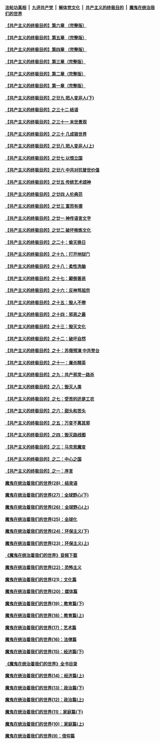 ####  [法轮功真相](../../../../basic/blob/master/README.md?t=06071131) &nbsp;|&nbsp; [九评共产党](../../../../9ping.md/blob/master/README.md?t=06071131) &nbsp;|&nbsp; [解体党文化](../../../../jtdwh.md/blob/master/README.md?t=06071131)  &nbsp;|&nbsp; [共产主义的终极目的](../../../../gczydzjmd.md/blob/master/README.md?t=06071131) &nbsp;|&nbsp; [魔鬼在统治我们的世界](../../../../mgztzwmdsj.md/blob/master/README.md?t=06071131) 

#### [【共产主义的终极目的】第六章 （完整版）](../pages/nsc422/n11428913.md?t=06071131) 

#### [【共产主义的终极目的】第五章 （完整版）](../pages/nsc422/n11428912.md?t=06071131) 

#### [【共产主义的终极目的】第四章 （完整版）](../pages/nsc422/n11428907.md?t=06071131) 

#### [【共产主义的终极目的】第三章（完整版）](../pages/nsc422/n11428848.md?t=06071131) 

#### [【共产主义的终极目的】第二章（完整版）](../pages/nsc422/n11428831.md?t=06071131) 

#### [【共产主义的终极目的】第一章（完整版）](../pages/nsc422/n11417651.md?t=06071131) 

#### [【共产主义的终极目的】之廿九 把人变非人(下)](../pages/nsc422/n11344140.md?t=06071131) 

#### [【共产主义的终极目的】之三十二 结语](../pages/nsc422/n11360535.md?t=06071131) 

#### [【共产主义的终极目的】之三十一 末世景观](../pages/nsc422/n11351129.md?t=06071131) 

#### [【共产主义的终极目的】之三十 几成狼世界](../pages/nsc422/n11348280.md?t=06071131) 

#### [【共产主义的终极目的】之廿八 把人变非人(上)](../pages/nsc422/n11340492.md?t=06071131) 

#### [【共产主义的终极目的】之廿七 以恨立国](../pages/nsc422/n11336944.md?t=06071131) 

#### [【共产主义的终极目的】之廿六 中共对抗普世价值](../pages/nsc422/n11324785.md?t=06071131) 

#### [【共产主义的终极目的】之廿五 传统艺术颂神](../pages/nsc422/n11296396.md?t=06071131) 

#### [【共产主义的终极目的】之廿四 人伦典范](../pages/nsc422/n11296397.md?t=06071131) 

#### [【共产主义的终极目的】之廿三 富而有德](../pages/nsc422/n11283598.md?t=06071131) 

#### [【共产主义的终极目的】之廿一 神传语言文字](../pages/nsc422/n11263265.md?t=06071131) 

#### [【共产主义的终极目的】之廿二 破坏修炼文化](../pages/nsc422/n11245728.md?t=06071131) 

#### [【共产主义的终极目的】之二十：偷天换日](../pages/nsc422/n11238846.md?t=06071131) 

#### [【共产主义的终极目的】之十九：打开地狱门](../pages/nsc422/n11206376.md?t=06071131) 

#### [【共产主义的终极目的】之十八：柔性洗脑](../pages/nsc422/n11199994.md?t=06071131) 

#### [【共产主义的终极目的】之十七：颠倒善恶](../pages/nsc422/n11179782.md?t=06071131) 

#### [【共产主义的终极目的】之十六：反神骂祖宗](../pages/nsc422/n11166798.md?t=06071131) 

#### [【共产主义的终极目的】之十五：毁人不倦](../pages/nsc422/n11166792.md?t=06071131) 

#### [【共产主义的终极目的】之十四：邪恶之最](../pages/nsc422/n11150249.md?t=06071131) 

#### [【共产主义的终极目的】之十三：毁灭文化](../pages/nsc422/n11135227.md?t=06071131) 

#### [【共产主义的终极目的】之十二：破坏自然](../pages/nsc422/n11135214.md?t=06071131) 

#### [【共产主义的终极目的】之十：苏俄预演 中共登台](../pages/nsc422/n11118424.md?t=06071131) 

#### [【共产主义的终极目的】之十一：屠杀精英](../pages/nsc422/n11118442.md?t=06071131) 

#### [【共产主义的终极目的】之九：共产邪灵一路杀](../pages/nsc422/n11114139.md?t=06071131) 

#### [【共产主义的终极目的】之八：毁灭人类](../pages/nsc422/n11108503.md?t=06071131) 

#### [【共产主义的终极目的】之七：受苦的还是工农](../pages/nsc422/n11101809.md?t=06071131) 

#### [【共产主义的终极目的】之六：甜头和苦头](../pages/nsc422/n11096971.md?t=06071131) 

#### [【共产主义的终极目的】之五：万变不离其邪](../pages/nsc422/n11091285.md?t=06071131) 

#### [【共产主义的终极目的】之四：毁灭路线图](../pages/nsc422/n11086284.md?t=06071131) 

#### [【共产主义的终极目的】之三：马克思魔变](../pages/nsc422/n11061941.md?t=06071131) 

#### [【共产主义的终极目的】之二：中心之国](../pages/nsc422/n11047728.md?t=06071131) 

#### [【共产主义的终极目的】之一：序言](../pages/nsc422/n11086077.md?t=06071131) 

#### [魔鬼在统治着我们的世界(28)：结束语](../pages/nsc422/n10936246.md?t=06071131) 

#### [魔鬼在统治着我们的世界(27)：全球野心(下)](../pages/nsc422/n10928319.md?t=06071131) 

#### [魔鬼在统治着我们的世界(26)：全球野心(上)](../pages/nsc422/n10900318.md?t=06071131) 

#### [魔鬼在统治着我们的世界(25)：全球化](../pages/nsc422/n10788205.md?t=06071131) 

#### [魔鬼在统治着我们的世界(24)：环保主义(下)](../pages/nsc422/n10695307.md?t=06071131) 

#### [魔鬼在统治着我们的世界(23)：环保主义(上)](../pages/nsc422/n10688613.md?t=06071131) 

#### [《魔鬼在统治着我们的世界》音频下载](../pages/nsc422/n10635553.md?t=06071131) 

#### [魔鬼在统治着我们的世界(22)：恐怖主义](../pages/nsc422/n10614727.md?t=06071131) 

#### [魔鬼在统治着我们的世界(21)：文化篇](../pages/nsc422/n10597706.md?t=06071131) 

#### [魔鬼在统治着我们的世界(20)：媒体篇](../pages/nsc422/n10586579.md?t=06071131) 

#### [魔鬼在统治着我们的世界(19)：教育篇(下)](../pages/nsc422/n10564808.md?t=06071131) 

#### [魔鬼在统治着我们的世界(18)：教育篇(上)](../pages/nsc422/n10526970.md?t=06071131) 

#### [魔鬼在统治着我们的世界(17)：艺术篇](../pages/nsc422/n10499093.md?t=06071131) 

#### [魔鬼在统治着我们的世界(16)：法律篇](../pages/nsc422/n10485969.md?t=06071131) 

#### [魔鬼在统治着我们的世界(15)：经济篇(下)](../pages/nsc422/n10469975.md?t=06071131) 

#### [《魔鬼在统治着我们的世界》全书目录](../pages/nsc422/n10464261.md?t=06071131) 

#### [魔鬼在统治着我们的世界(14)：经济篇(上)](../pages/nsc422/n10457370.md?t=06071131) 

#### [魔鬼在统治着我们的世界(13)：政治篇(下)](../pages/nsc422/n10448270.md?t=06071131) 

#### [魔鬼在统治着我们的世界(12)：政治篇(上)](../pages/nsc422/n10444576.md?t=06071131) 

#### [魔鬼在统治着我们的世界(11)：家庭篇(下)](../pages/nsc422/n10440961.md?t=06071131) 

#### [魔鬼在统治着我们的世界(10)：家庭篇(上)](../pages/nsc422/n10435448.md?t=06071131) 

#### [魔鬼在统治着我们的世界(9)：信仰篇](../pages/nsc422/n10432159.md?t=06071131) 

